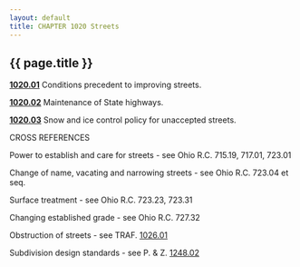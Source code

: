 ```yaml
---
layout: default 
title: CHAPTER 1020 Streets
---
```


{{ page.title }}
----------------

**[1020.01](40b41ec8.html)** Conditions precedent to improving streets.

**[1020.02](40b776c6.html)** Maintenance of State highways.

**[1020.03](40bda8fd.html)** Snow and ice control policy for unaccepted streets.

CROSS REFERENCES

Power to establish and care for streets - see Ohio R.C. 715.19, 717.01, 723.01

Change of name, vacating and narrowing streets - see Ohio R.C. 723.04 et seq. 

Surface treatment - see Ohio R.C. 723.23, 723.31

Changing established grade - see Ohio R.C. 727.32

Obstruction of streets - see TRAF. [1026.01](1d57f813.html)

Subdivision design standards - see P. & Z. [1248.02](4b12004f.html)
